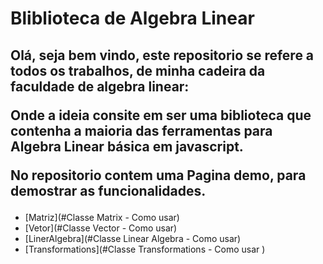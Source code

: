 # Bliblioteca de Algebra Linear

## Olá, seja bem vindo, este repositorio se refere a todos os trabalhos, de minha cadeira da faculdade de algebra linear: <p> Onde a ideia consite em ser uma biblioteca que contenha a maioria das ferramentas para Algebra Linear básica em javascript.<p>No repositorio contem uma Pagina demo, para demostrar as funcionalidades.


* [Matriz](#Classe Matrix - Como usar)
* [Vetor](#Classe Vector - Como usar)
* [LinerAlgebra](#Classe Linear Algebra - Como usar)
* [Transformations](#Classe Transformations - Como usar )
